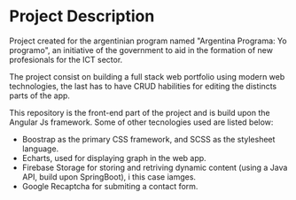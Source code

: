 # Project Description	

Project created for the argentinian program named "Argentina Programa: Yo programo", an initiative of the government to aid in the formation of new profesionals for the ICT sector.

The project consist on building a full stack web portfolio using modern web technologies, the last has to have CRUD habilities for editing the distincts parts of the app.

This repository is the front-end part of the project and is build upon the Angular Js framework. Some of other tecnologies used are listed below:

- Boostrap as the primary CSS framework, and SCSS as the stylesheet language.
- Echarts, used for displaying graph in the web app.
- Firebase Storage for storing and retriving dynamic content (using a Java API, build upon SpringBoot), i this case iamges.
- Google Recaptcha for submiting a contact form.
